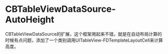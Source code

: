 # CBTableViewDataSource-AutoHeight
CBTableViewDataSource的扩展，这个框架用起来不错，就是在自动布局计算的时候有点问题，添加了一个类别调用UITableView-FDTemplateLayoutCell来计算高度。
